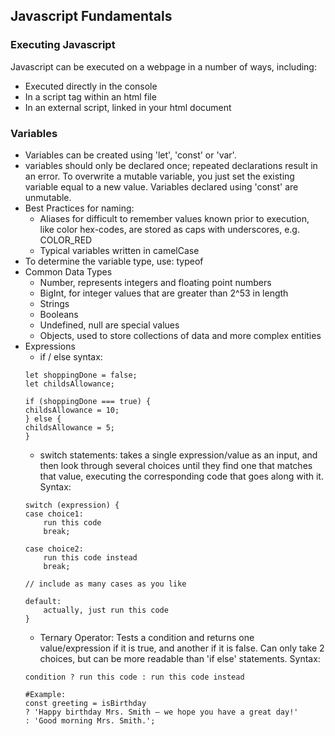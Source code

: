 ## Javascript Fundamentals

### Executing Javascript
Javascript can be executed on a webpage in a number of ways, including:
- Executed directly in the console
- In a script tag within an html file
- In an external script, linked in your html document

### Variables
- Variables can be created using 'let', 'const' or 'var'.
- variables should only be declared once; repeated declarations result in an error. To overwrite a mutable variable, you just set the existing variable equal to a new value. Variables declared using 'const' are unmutable.
- Best Practices for naming:
    - Aliases for difficult to remember values known prior to execution, like color hex-codes, are stored as caps with underscores, e.g. COLOR_RED
    - Typical variables written in camelCase
- To determine the variable type, use: typeof
- Common Data Types
    - Number, represents integers and floating point numbers
    - BigInt, for integer values that are greater than 2^53 in length
    - Strings
    - Booleans
    - Undefined, null are special values
    - Objects, used to store collections of data and more complex entities
- Expressions
    - if / else syntax:
    ```
    let shoppingDone = false;
    let childsAllowance;

    if (shoppingDone === true) {
    childsAllowance = 10;
    } else {
    childsAllowance = 5;
    }
    ```
    - switch statements: takes a single expression/value as an input, and then look through several choices until they find one that matches that value, executing the corresponding code that goes along with it. Syntax:
    ```
    switch (expression) {
    case choice1:
        run this code
        break;

    case choice2:
        run this code instead
        break;

    // include as many cases as you like

    default:
        actually, just run this code
    }
    ```
    - Ternary Operator:  Tests a condition and returns one value/expression if it is true, and another if it is false. Can only take 2 choices, but can be more readable than 'if else' statements. Syntax:
    ```
    condition ? run this code : run this code instead

    #Example:
    const greeting = isBirthday
    ? 'Happy birthday Mrs. Smith — we hope you have a great day!'
    : 'Good morning Mrs. Smith.';
    ```
